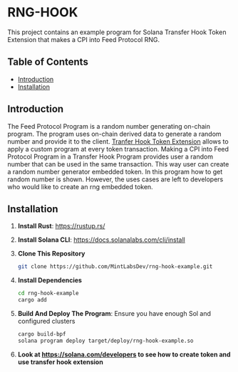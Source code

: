 # RNG-HOOK


This project contains an example program for Solana Transfer Hook Token Extension that makes a CPI into Feed Protocol RNG.

## Table of Contents

- [Introduction](#introduction)
- [Installation](#installation)


## Introduction

The Feed Protocol Program is a random number generating on-chain program. The program uses on-chain derived data to generate a random number and provide it to the client. [Tranfer Hook Token Extension](#https://solana.com/developers/guides/token-extensions/transfer-hook) allows to apply a custom program at every token transaction. Making a CPI into Feed Protocol Program in a Transfer Hook Program provides user a random number that can be used in the same transaction. This way user can create a random number generator embedded token. In this program how to get random number is shown. However, the uses cases are left to developers who would like to create an rng embedded token.

## Installation


1. **Install Rust**: https://rustup.rs/

2. **Install Solana CLI**: https://docs.solanalabs.com/cli/install

3. **Clone This Repository**
    ```sh
    git clone https://github.com/MintLabsDev/rng-hook-example.git
    ```

4. **Install Dependencies**
    ```sh
    cd rng-hook-example
    cargo add
    ```
5. **Build And Deploy The Program**: Ensure you have enough Sol and configured clusters
    ```sh
    cargo build-bpf
    solana program deploy target/deploy/rng-hook-example.so
    ```

6. **Look at https://solana.com/developers to see how to create token and use transfer hook extension**

